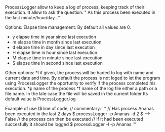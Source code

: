 ProcessLogger allow to keep a log of process, keeping track of their execution.
 It allow to ask the question:
   \" As this process been executed in the last minute/hour/day...\"

Options:
 Elapse time management:
   By default all values are 0.
  * y elapse time in year since last execution
  * m elapse time in month since last execution
  * d elapse time in day since last execution
  * H elapse time in hour since last execution
  * M elapse time in minute since last execution
  * S elapse time in second since last execution
 
 Other options:
  *l if given, the process will be haded to log with name and current date
     and time. By default the process is not loged to let the program
     using ProcessLogger the oportunity to verify if the process
     completed his execution.
  *p name of the process 
  *f name of the log file
     either a path or a file name.
     In the late case the file will be saved in the current folder
     Its default value is ProcessLogger.log

Example of use ($ line of code, // commentary:
'''
// Has process Ananas been executed in the last 2 days 
$ processLogger -p Ananas -d 2
$ --> False
// the process can then be executed
// If it had been executed succesfully it should be logged
$ processLogger -l -p Ananas
'''
